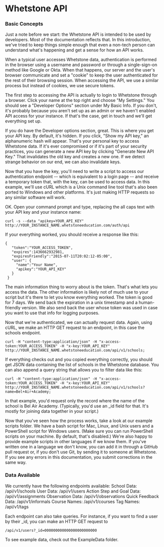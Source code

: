 # Whetstone API

### Basic Concepts 
Just a note before we start: the Whetstone API is intended to be used by developers. Most of the documentation reflects that. In this introduction, we've tried to keep things simple enough that even a non-tech person can understand what's happening and get a sense for how an API works. 

When a typical user accesses Whetstone data, authentication is performed in the browser using a username and password or through a single-sign-on method like Google or Okta.  When that happens, our server and the user's browser communicate and set a "cookie" to keep the user authenticated for the rest of their browsing session.  When accessing the API, we use a similar process but instead of cookies, we use secure tokens.  

The first step to accessing the API is actually to login to Whetstone through a browser.  Click your name at the top right and choose "My Settings."  You should see a "Developer Options" section under My Basic Info.  If you don't, it's probably because you aren't set up as an admin or we haven't enabled API access for your instance.  If that's the case, get in touch and we'll get everything set up.  

If you do have the Developer options section, great.  This is where you get your API key.  By default, it's hidden.  If you click, "Show my API key," an alphanumeric hash will appear.  That's your personal key to access Whetstone data.  If it's ever compromised or if it's part of your security practices, you can generate a new API key by clicking "Generate New API Key." That invalidates the old key and creates a new one.  If we detect strange behavior on our end, we can also invalidate keys. 

Now that you have the key, you'll need to write a script to access our authentication endpoint -- which is equivalent to a login page -- and receive a temporary token that, with the key, can be used to access data.  In this example, we'll use cURL which is a Unix command line tool that's also been ported to Windows and other platforms.  It's just making HTTP requests so any similar software will work.  

OK. Open your command prompt and type, replacing the all caps text with your API key and your instance name:
````
curl -s --data "apikey=YOUR_API_KEY" http://YOUR_INSTANCE_NAME.whetstoneeducation.com/auth/api
````
If your everything worked, you should receive a response like this:
````
{
   "token":"YOUR_ACCESS_TOKEN",
   "expires":1436662932981,
   "expiresFriendly":"2015-07-11T20:02:12-05:00",
   "user": {
     "name":"Your Name",
     "apikey":"YOUR_API_KEY"
   }
 }
````
The main information thing to worry about is the token. That's what lets you access the data.  The other information is likely not of much use to your script but it's there to let you know everything worked. The token is good for 7 days. We send back the expiration in a unix timestamp and a human-friendly version. We also send back the user whose token was used in case you want to use that info for logging purposes.

Now that we're authenticated, we can actually request data.  Again, using cURL, we make an HTTP GET request to an endpoint, in this case the schools endpoint.
````
curl -H "content-type:application/json" -H "x-access-token:YOUR_ACCESS_TOKEN" -H "x-key:YOUR_API_KEY"  http://YOUR_INSTANCE_NAME.whetstoneeducation.com/api/v1/schools;
````
If everything checks out and you copied everything correctly, you should get JSON data containing the list of schools in the Whetstone database.  You can also append a query string that allows you to filter data like this:
````
curl -H "content-type:application/json" -H "x-access-token:YOUR_ACCESS_TOKEN" -H "x-key:YOUR_API_KEY"  http://YOUR_INSTANCE_NAME.whetstoneeducation.com/api/v1/schools?name=Bel+Air+Academy;
````
In that example, you'd request only the record where the name of the school is Bel Air Academy.  (Typically, you'd use an _id field for that.  It's mostly for joining data together in your script.)

Now that you've seen how the process works, take a look at our example scripts folder. We have a bash script for Mac, Linux, and Unix users and a PowerShell script for Windows users.  (Make sure you can run PowerShell scripts on your machine. By default, that's disabled.)  We're also happy to provide example scripts in other languages if we know them. If you've written one in a language we don't know, you can add it in through a GitHub pull request or, if you don't use Git, by sending it to someone at Whetstone. If you see any errors in this documentation, you submit corrections in the same way.

### Data Available
We currently have the following endpoints available:
School Data: /api/v1/schools
User Data: /api/v1/users
Action Step and Goal Data: /api/v1/assignments
Observation Data: /api/v1/observations
Quick Feedback Data: /api/v1/informals
Course Names: /api/v1/courses
Tag Names: /api/v1/tags

Each endpoint can also take queries.  For instance, if you want to find a user by their _id, you can make an HTTP GET request to 
````
/api/v1/users?_id=000000000000000000000000
````
To see example data, check out the ExampleData folder. 
